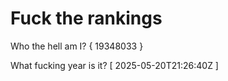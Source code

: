 # Fuck the rankings

Who the hell am I?
{ 19348033 }

What fucking year is it?
[ 2025-05-20T21:26:40Z ]
